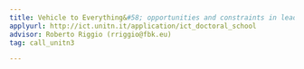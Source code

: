 ```yaml
---
title: Vehicle to Everything&#58; opportunities and constraints in leading the automotive world to 5G
applyurl: http://ict.unitn.it/application/ict_doctoral_school
advisor: Roberto Riggio (rriggio@fbk.eu)
tag: call_unitn3

---
```

